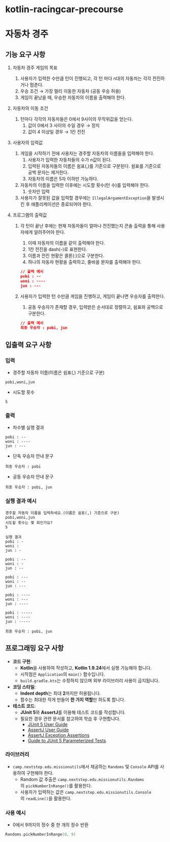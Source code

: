 # kotlin-racingcar-precourse
# **자동차 경주**

## **기능 요구 사항**

1. 자동차 경주 게임의 목표
    1. 사용자가 입력한 수만큼 턴이 진행되고, 각 턴 마다 n대의 자동차는 각각 전진하거나 멈춘다.
    2. 우승 조건 → 가장 멀리 이동한 자동차 (공동 우승 허용)
    3. 게임이 끝났을 때, 우승한 자동차의 이름을 출력해야 한다.


2. 자동차의 이동 조건
    1. 턴마다 각각의 자동차들은 0에서 9사이의 무작위값을 얻는다.
        1. 값이 0에서 3 사이의 수일 경우 → 정지
        2. 값이 4 이상일 경우 → 1칸 전진


3. 사용자의 입력값
    1. 게임을 시작하기 전에 사용자는 경주할 자동차의 이름들을 입력해야 한다.
        1. 사용자가 입력한 자동차들의 수가 n값이 된다.
        2. 입력된 자동차들의 이름은 쉼표(,)를 기준으로 구분된다. 쉼표를 기준으로 공백 문자는 제거한다.
        3. 자동차의 이름은 5자 이하만 가능하다.
    2. 자동차의 이름을 입력한 이후에는 시도할 횟수(턴 수)를 입력해야 한다.
        1. 숫자만 입력
    3. 사용자가 잘못된 값을 입력할 경우에는 `IllegalArgumentException`을 발생시킨 후 애플리케이션은 종료되어야 한다.


4. 프로그램의 출력값
    1. 각 턴이 끝난 후에는 현재 자동차들이 얼마나 전진했는지 콘솔 출력을 통해 사용자에게 알려주어야 한다.
        1. 이때 자동차의 이름을 같이 출력해야 한다.
        2. 1칸 전진을 dash(-)로 표현한다.
        3. 이름과 전진 현황은 콜론(:)으로 구분한다.
        4. 하나의 자동차 현황을 출력하고, 줄바꿈 문자를 출력해야 한다.

        ```json
        // 출력 예시
        pobi : --
        woni : ----
        jun : ---
        ```

    2. 사용자가 입력한 턴 수만큼 게임을 진행하고, 게임이 끝나면 우승자를 출력한다.
        1. 공동 우승자가 존재할 경우, 입력받은 순서대로 정렬하고, 쉼표와 공백으로 구분한다.

        ```json
        // 출력 예시
        최종 우승자 : pobi, jun
        ```


## **입출력 요구 사항**

### **입력**

- 경주할 자동차 이름(이름은 쉼표(,) 기준으로 구분)

```
pobi,woni,jun
```

- 시도할 횟수

```
5
```

### **출력**

- 차수별 실행 결과

```
pobi : --
woni : ----
jun : ---
```

- 단독 우승자 안내 문구

```
최종 우승자 : pobi
```

- 공동 우승자 안내 문구

```
최종 우승자 : pobi, jun
```

### **실행 결과 예시**

```
경주할 자동차 이름을 입력하세요.(이름은 쉼표(,) 기준으로 구분)
pobi,woni,jun
시도할 횟수는 몇 회인가요?
5

실행 결과
pobi : -
woni :
jun : -

pobi : --
woni : -
jun : --

pobi : ---
woni : --
jun : ---

pobi : ----
woni : ---
jun : ----

pobi : -----
woni : ----
jun : -----

최종 우승자 : pobi, jun

```

## **프로그래밍 요구 사항**

- **코드 구현**:
    - **Kotlin**을 사용하여 작성하고, **Kotlin 1.9.24**에서 실행 가능해야 합니다.
    - 시작점은 `Application`의 `main()` 함수입니다.
    - `build.gradle.kts`는 수정하지 않으며 외부 라이브러리 사용이 금지됩니다.
- **코딩 스타일**:
    - **Indent depth**는 최대 **2**까지만 허용됩니다.
    - 함수는 최대한 작게 만들어 **한 가지 역할**만 하도록 합니다.
- **테스트 코드**:
    - **JUnit 5**와 **AssertJ**를 이용해 테스트 코드를 작성합니다.
    - 필요한 경우 관련 문서를 참고하여 학습 후 구현합니다.
        - [JUnit 5 User Guide](https://junit.org/junit5/docs/current/user-guide)
        - [AssertJ User Guide](https://assertj.github.io/doc)
        - [AssertJ Exception Assertions](https://www.baeldung.com/assertj-exception-assertion)
        - [Guide to JUnit 5 Parameterized Tests](https://www.baeldung.com/parameterized-tests-junit-5)

### **라이브러리**

- `camp.nextstep.edu.missionutils`에서 제공하는 `Randoms` 및 `Console` API를 사용하여 구현해야 한다.
    - Random 값 추출은 `camp.nextstep.edu.missionutils.Randoms`의 `pickNumberInRange()`를 활용한다.
    - 사용자가 입력하는 값은 `camp.nextstep.edu.missionutils.Console`의 `readLine()`을 활용한다.

### **사용 예시**

- 0에서 9까지의 정수 중 한 개의 정수 반환

```kotlin
Randoms.pickNumberInRange(0, 9)
```